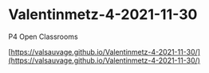 # Valentinmetz-4-2021-11-30

P4 Open Classrooms

[https://valsauvage.github.io/Valentinmetz-4-2021-11-30/](https://valsauvage.github.io/Valentinmetz-4-2021-11-30/)
